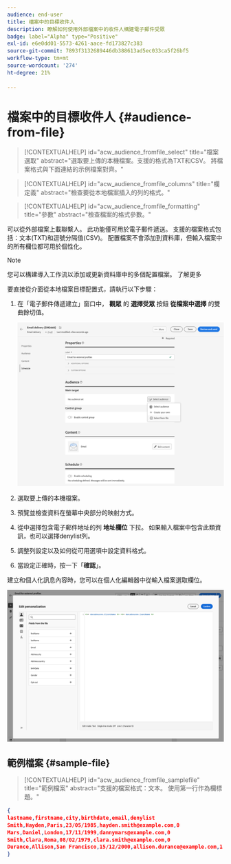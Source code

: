 ```yaml
---
audience: end-user
title: 檔案中的目標收件人
description: 瞭解如何使用外部檔案中的收件人構建電子郵件受眾
badge: label="Alpha" type="Positive"
exl-id: e6e0dd01-5573-4261-aace-fd173827c383
source-git-commit: 7893f3132689446db388613ad5ec033ca5f26bf5
workflow-type: tm+mt
source-wordcount: '274'
ht-degree: 21%

---
```


# 檔案中的目標收件人 {#audience-from-file}

>[!CONTEXTUALHELP]
>id="acw_audience_fromfile_select"
>title="檔案選取"
>abstract="選取要上傳的本機檔案。支援的格式為TXT和CSV。 將檔案格式與下面連結的示例檔案對齊。"

>[!CONTEXTUALHELP]
>id="acw_audience_fromfile_columns"
>title="欄定義"
>abstract="檢查要從本地檔案插入的列的格式。"

>[!CONTEXTUALHELP]
>id="acw_audience_fromfile_formatting"
>title="參數"
>abstract="檢查檔案的格式參數。"

可以從外部檔案上載聯繫人。 此功能僅可用於電子郵件遞送。 支援的檔案格式包括：文本(TXT)和逗號分隔值(CSV)。 配置檔案不會添加到資料庫，但輸入檔案中的所有欄位都可用於個性化。

>[!NOTE]
>
>您可以構建導入工作流以添加或更新資料庫中的多個配置檔案。 了解更多


要直接從介面從本地檔案目標配置式，請執行以下步驟：

1. 在「電子郵件傳遞建立」窗口中， **觀眾** 的 **選擇受眾** 按鈕 **從檔案中選擇** 的雙曲餘切值。

   ![](assets/select-from-file.png)

1. 選取要上傳的本機檔案。
1. 預覽並檢查資料在螢幕中央部分的映射方式。
1. 從中選擇包含電子郵件地址的列 **地址欄位** 下拉。 如果輸入檔案中包含此類資訊，也可以選擇denylist列。
1. 調整列設定以及如何從可用選項中設定資料格式。
1. 當設定正確時，按一下「**確認**」。

建立和個人化訊息內容時，您可以在個人化編輯器中從輸入檔案選取欄位。

![](assets/select-external-perso.png)

## 範例檔案 {#sample-file}

>[!CONTEXTUALHELP]
>id="acw_audience_fromfile_samplefile"
>title="範例檔案"
>abstract="支援的檔案格式：文本。 使用第一行作為欄標題。"


```json
{
lastname,firstname,city,birthdate,email,denylist
Smith,Hayden,Paris,23/05/1985,hayden.smith@example.com,0
Mars,Daniel,London,17/11/1999,dannymars@example.com,0
Smith,Clara,Roma,08/02/1979,clara.smith@example.com,0
Durance,Allison,San Francisco,15/12/2000,allison.durance@example.com,1
}
```
